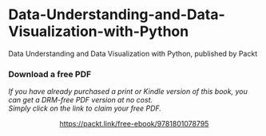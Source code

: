 # Data-Understanding-and-Data-Visualization-with-Python
Data Understanding and Data Visualization with Python, published by Packt
### Download a free PDF

 <i>If you have already purchased a print or Kindle version of this book, you can get a DRM-free PDF version at no cost.<br>Simply click on the link to claim your free PDF.</i>
<p align="center"> <a href="https://packt.link/free-ebook/9781801078795">https://packt.link/free-ebook/9781801078795 </a> </p>